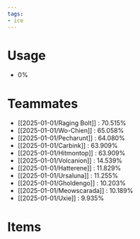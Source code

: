 ```yaml
---
tags:
- ice
---
```

# Usage
- 0%
# Teammates
- [[2025-01-01/Raging Bolt]] : 70.515%
- [[2025-01-01/Wo-Chien]] : 65.058%
- [[2025-01-01/Pecharunt]] : 64.080%
- [[2025-01-01/Carbink]] : 63.909%
- [[2025-01-01/Hitmontop]] : 63.909%
- [[2025-01-01/Volcanion]] : 14.539%
- [[2025-01-01/Hatterene]] : 11.829%
- [[2025-01-01/Ursaluna]] : 11.255%
- [[2025-01-01/Gholdengo]] : 10.203%
- [[2025-01-01/Meowscarada]] : 10.189%
- [[2025-01-01/Uxie]] : 9.935%
# Items